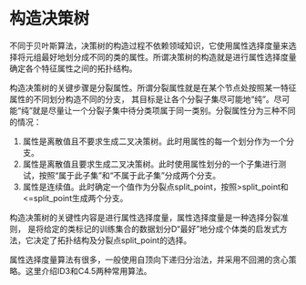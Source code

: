 # 构造决策树
不同于贝叶斯算法，决策树的构造过程不依赖领域知识，它使用属性选择度量来选择将元组最好地划分成不同的类的属性。所谓决策树的构造就是进行属性选择度量确定各个特征属性之间的拓扑结构。

构造决策树的关键步骤是分裂属性。所谓分裂属性就是在某个节点处按照某一特征属性的不同划分构造不同的分支，
其目标是让各个分裂子集尽可能地“纯”。尽可能“纯”就是尽量让一个分裂子集中待分类项属于同一类别。分裂属性分为三种不同的情况：

1. 属性是离散值且不要求生成二叉决策树。此时用属性的每一个划分作为一个分支。
2. 属性是离散值且要求生成二叉决策树。此时使用属性划分的一个子集进行测试，按照“属于此子集”和“不属于此子集”分成两个分支。
3. 属性是连续值。此时确定一个值作为分裂点split_point，按照>split_point和<=split_point生成两个分支。

构造决策树的关键性内容是进行属性选择度量，属性选择度量是一种选择分裂准则，
是将给定的类标记的训练集合的数据划分D“最好”地分成个体类的启发式方法，它决定了拓扑结构及分裂点split_point的选择。

属性选择度量算法有很多，一般使用自顶向下递归分治法，并采用不回溯的贪心策略。这里介绍ID3和C4.5两种常用算法。

